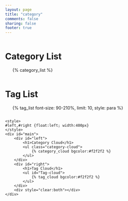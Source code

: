 ```yaml
---
layout: page
title: "category"
comments: false
sharing: false
footer: true
---
```


<div id='Category-cloud'>
    <style>
    #left,#right {float:left; width:400px}
    </style>
    <div id="main">
        <div id="left">
             <h1>Category List</h1>
             <ul id="categories">
                 {% category_list %}
             </ul>
        </div>
        <div id="right">
            <h1>Tag List</h1>
            <ul class="tag-cloud">
                {% tag_list font-size: 90-210%, limit: 10, style: para %}
            </ul>
        </div>
        <div style="clear:both"></div>
    </div>
    
    <style>
    #left,#right {float:left; width:400px}
    </style>
    <div id="main">
        <div id="left">
            <h1>Category Cloud</h1>
            <ul class="category-cloud">
                {% category_cloud bgcolor:#f2f2f2 %}
            </ul>
        </div>
        <div id="right">
            <h1>Tag Cloud</h1>
            <ul id="Tag-cloud">
                {% tag_cloud bgcolor:#f2f2f2 %}
            </ul>
        </div>
        <div style="clear:both"></div>
    </div>
</div>